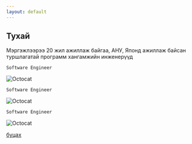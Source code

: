 ```yaml
---
layout: default
---
```


## Тухай

Мэргэжлээрээ 20 жил ажиллаж байгаа, АНУ, Японд ажиллаж байсан туршлагатай программ хангамжийн инженерүүд

``` Software Engineer ```

![Octocat](https://github.githubassets.com/images/icons/emoji/octocat.png)

``` Software Engineer ```

![Octocat](https://github.githubassets.com/images/icons/emoji/octocat.png)

``` Software Engineer ```

![Octocat](https://github.githubassets.com/images/icons/emoji/octocat.png)

[буцах](./)
